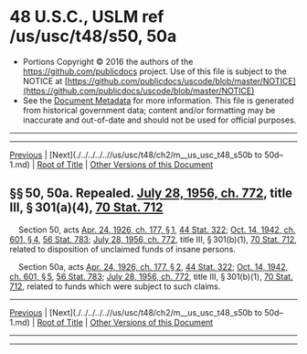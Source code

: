 ---
---

# 48 U.S.C., USLM ref /us/usc/t48/s50, 50a

* Portions Copyright © 2016 the authors of the https://github.com/publicdocs project.
  Use of this file is subject to the NOTICE at [https://github.com/publicdocs/uscode/blob/master/NOTICE](https://github.com/publicdocs/uscode/blob/master/NOTICE)
* See the [Document Metadata](././../../../..//README.md) for more information.
  This file is generated from historical government data; content and/or formatting may be inaccurate and out-of-date and should not be used for official purposes.

----------
----------

[Previous](./../../../..//us/usc/t48/ch2/m__us_usc_t48_s49.md) | [Next](./../../../..//us/usc/t48/ch2/m__us_usc_t48_s50b to 50d–1.md) | [Root of Title](./../../../../) | [Other Versions of this Document](https://publicdocs.github.io/go/links?ns=uslm&ref=%2Fus%2Fusc%2Ft48%2Fs50%2C+50a)

## §§ 50, 50a. Repealed. [July 28, 1956, ch. 772][/us/act/1956-07-28/ch772], title III, § 301(a)(4), [70 Stat. 712][/us/stat/70/712]

    Section 50, acts [Apr. 24, 1926, ch. 177, § 1][/us/act/1926-04-24/ch177/s1], [44 Stat. 322][/us/stat/44/322]; [Oct. 14, 1942, ch. 601, § 4][/us/act/1942-10-14/ch601/s4], [56 Stat. 783][/us/stat/56/783]; [July 28, 1956, ch. 772][/us/act/1956-07-28/ch772], title III, § 301(b)(1), [70 Stat. 712][/us/stat/70/712], related to disposition of unclaimed funds of insane persons.

    Section 50a, acts [Apr. 24, 1926, ch. 177, § 2][/us/act/1926-04-24/ch177/s2], [44 Stat. 322][/us/stat/44/322]; [Oct. 14, 1942, ch. 601, § 5][/us/act/1942-10-14/ch601/s5], [56 Stat. 783][/us/stat/56/783]; [July 28, 1956, ch. 772][/us/act/1956-07-28/ch772], title III, § 301(b)(1), [70 Stat. 712][/us/stat/70/712], related to funds which were subject to such claims.

----------

[Previous](./../../../..//us/usc/t48/ch2/m__us_usc_t48_s49.md) | [Next](./../../../..//us/usc/t48/ch2/m__us_usc_t48_s50b to 50d–1.md) | [Root of Title](./../../../../) | [Other Versions of this Document](https://publicdocs.github.io/go/links?ns=uslm&ref=%2Fus%2Fusc%2Ft48%2Fs50%2C+50a)

----------
----------

[/us/act/1956-07-28/ch772]: https://publicdocs.github.io/go/links?ns=uslm&ref=%2Fus%2Fact%2F1956-07-28%2Fch772
[/us/stat/70/712]: https://publicdocs.github.io/go/links?ns=uslm&ref=%2Fus%2Fstat%2F70%2F712
[/us/act/1926-04-24/ch177/s1]: https://publicdocs.github.io/go/links?ns=uslm&ref=%2Fus%2Fact%2F1926-04-24%2Fch177%2Fs1
[/us/stat/44/322]: https://publicdocs.github.io/go/links?ns=uslm&ref=%2Fus%2Fstat%2F44%2F322
[/us/act/1942-10-14/ch601/s4]: https://publicdocs.github.io/go/links?ns=uslm&ref=%2Fus%2Fact%2F1942-10-14%2Fch601%2Fs4
[/us/stat/56/783]: https://publicdocs.github.io/go/links?ns=uslm&ref=%2Fus%2Fstat%2F56%2F783
[/us/act/1956-07-28/ch772]: https://publicdocs.github.io/go/links?ns=uslm&ref=%2Fus%2Fact%2F1956-07-28%2Fch772
[/us/stat/70/712]: https://publicdocs.github.io/go/links?ns=uslm&ref=%2Fus%2Fstat%2F70%2F712
[/us/act/1926-04-24/ch177/s2]: https://publicdocs.github.io/go/links?ns=uslm&ref=%2Fus%2Fact%2F1926-04-24%2Fch177%2Fs2
[/us/stat/44/322]: https://publicdocs.github.io/go/links?ns=uslm&ref=%2Fus%2Fstat%2F44%2F322
[/us/act/1942-10-14/ch601/s5]: https://publicdocs.github.io/go/links?ns=uslm&ref=%2Fus%2Fact%2F1942-10-14%2Fch601%2Fs5
[/us/stat/56/783]: https://publicdocs.github.io/go/links?ns=uslm&ref=%2Fus%2Fstat%2F56%2F783
[/us/act/1956-07-28/ch772]: https://publicdocs.github.io/go/links?ns=uslm&ref=%2Fus%2Fact%2F1956-07-28%2Fch772
[/us/stat/70/712]: https://publicdocs.github.io/go/links?ns=uslm&ref=%2Fus%2Fstat%2F70%2F712


